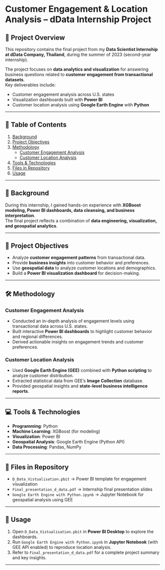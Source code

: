 # Customer Engagement & Location Analysis – dData Internship Project

## 📌 Project Overview
This repository contains the final project from my **Data Scientist Internship at dData Company, Thailand**, during the summer of 2023 (second-year internship).  

The project focuses on **data analytics and visualization** for answering business questions related to **customer engagement from transactional datasets**.  
Key deliverables include:  
- Customer engagement analysis across U.S. states  
- Visualization dashboards built with **Power BI**  
- Customer location analysis using **Google Earth Engine** with **Python**

---

## 📑 Table of Contents
1. [Background](#background)  
2. [Project Objectives](#project-objectives)  
3. [Methodology](#methodology)  
   - [Customer Engagement Analysis](#customer-engagement-analysis)  
   - [Customer Location Analysis](#customer-location-analysis)  
4. [Tools & Technologies](#tools--technologies)  
5. [Files in Repository](#files-in-repository)  
6. [Usage](#usage)  

---

## 🔎 Background
During this internship, I gained hands-on experience with **XGBoost modeling, Power BI dashboards, data cleansing, and business interpretation**.  
The final project reflects a combination of **data engineering, visualization, and geospatial analytics**.

---

## 🎯 Project Objectives
- Analyze **customer engagement patterns** from transactional data.  
- Provide **business insights** into customer behavior and preferences.  
- Use **geospatial data** to analyze customer locations and demographics.  
- Build a **Power BI visualization dashboard** for decision-making.  

---

## 🛠️ Methodology

### Customer Engagement Analysis
- Conducted an in-depth analysis of engagement levels using transactional data across U.S. states.  
- Built interactive **Power BI dashboards** to highlight customer behavior and regional differences.  
- Derived actionable insights on engagement trends and customer preferences.  

### Customer Location Analysis
- Used **Google Earth Engine (GEE)** combined with **Python scripting** to analyze customer distribution.  
- Extracted statistical data from GEE’s **Image Collection** database.  
- Provided geospatial insights and **state-level business intelligence reports**.  

---

## 💻 Tools & Technologies
- **Programming**: Python  
- **Machine Learning**: XGBoost (for modeling)  
- **Visualization**: Power BI  
- **Geospatial Analysis**: Google Earth Engine (Python API)  
- **Data Processing**: Pandas, NumPy  

---

## 📂 Files in Repository
- `D_Data_Vistualisation.pbit` → Power BI template for engagement visualization  
- `Final_presentation_d_data.pdf` → Internship final presentation slides  
- `Google Earth Engine with Python.ipynb` → Jupyter Notebook for geospatial analysis using GEE  

---

## 🚀 Usage
1. Open `D_Data_Vistualisation.pbit` in **Power BI Desktop** to explore the dashboards.  
2. Run `Google Earth Engine with Python.ipynb` in **Jupyter Notebook** (with GEE API enabled) to reproduce location analysis.  
3. Refer to `Final_presentation_d_data.pdf` for a complete project summary and key insights.  

---
